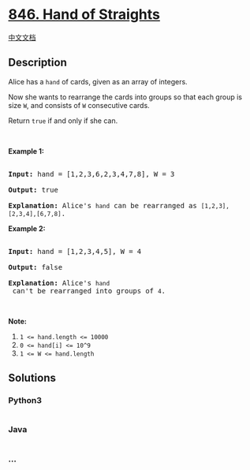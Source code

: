 # [846. Hand of Straights](https://leetcode.com/problems/hand-of-straights)

[中文文档](/solution/0800-0899/0846.Hand%20of%20Straights/README.md)

## Description

<p>Alice has a <code>hand</code> of cards, given as an array of integers.</p>

<p>Now she wants to rearrange the cards into groups so that each group is size <code>W</code>, and consists of <code>W</code> consecutive cards.</p>

<p>Return <code>true</code> if and only if she can.</p>

<p>&nbsp;</p>

<ol>

</ol>

<p><strong>Example 1:</strong></p>

<pre>

<strong>Input: </strong>hand = [1,2,3,6,2,3,4,7,8], W = 3

<strong>Output: </strong>true

<strong>Explanation:</strong> Alice&#39;s <code>hand</code> can be rearranged as <code>[1,2,3],[2,3,4],[6,7,8]</code>.</pre>

<p><strong>Example 2:</strong></p>

<pre>

<strong>Input: </strong>hand = [1,2,3,4,5], W = 4

<strong>Output: </strong>false

<strong>Explanation:</strong> Alice&#39;s <code>hand</code> can&#39;t be rearranged into groups of <code>4</code>.</pre>

<p>&nbsp;</p>

<p><strong>Note:</strong></p>

<ol>
    <li><code>1 &lt;= hand.length &lt;= 10000</code></li>
    <li><code>0 &lt;= hand[i]&nbsp;&lt;= 10^9</code></li>
    <li><code>1 &lt;= W &lt;= hand.length</code></li>
</ol>

## Solutions

<!-- tabs:start -->

### **Python3**

```python

```

### **Java**

```java

```

### **...**

```

```

<!-- tabs:end -->
